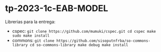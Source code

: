# tp-2023-1c-EAB-MODEL

Librerias para la entrega:
 - cspec:
`
git clone https://github.com/mumuki/cspec.git
cd cspec
make
sudo make install
`
 - commons:
`git clone https://github.com/sisoputnfrba/so-commons-library
cd so-commons-library
make debug
make install`
